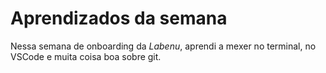 # Aprendizados da semana

Nessa semana de onboarding da *Labenu*, aprendi a mexer no terminal, 
no VSCode e muita coisa boa sobre git.